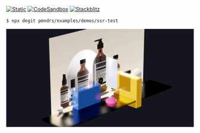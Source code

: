 [![Static](https://img.shields.io/badge/demo-%23646CFF.svg?logo=html5&logoColor=white)](https://pmndrs.github.io/examples/ssr-test)
[![CodeSandbox](https://img.shields.io/badge/codesandbox-040404?logo=codesandbox&logoColor=DBDBDB)](https://codesandbox.io/s/github/pmndrs/examples/tree/main/demos/ssr-test)
[![Stackblitz](https://img.shields.io/badge/stackblitz-fff?logo=Stackblitz&logoColor=1389FD)](https://stackblitz.com/github/pmndrs/examples/tree/main/demos/ssr-test)

```sh
$ npx degit pmndrs/examples/demos/ssr-test
```

![](thumbnail.webp)
